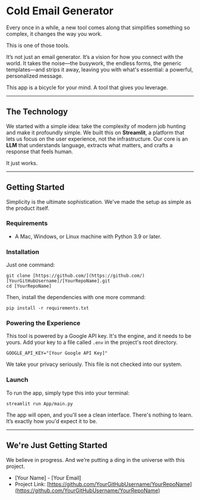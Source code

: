 # Cold Email Generator

Every once in a while, a new tool comes along that simplifies something so complex, it changes the way you work.

This is one of those tools.

It’s not just an email generator. It’s a vision for how you connect with the world. It takes the noise—the busywork, the endless forms, the generic templates—and strips it away, leaving you with what's essential: a powerful, personalized message.

This app is a bicycle for your mind. A tool that gives you leverage.

---

## The Technology

We started with a simple idea: take the complexity of modern job hunting and make it profoundly simple. We built this on **Streamlit**, a platform that lets us focus on the user experience, not the infrastructure. Our core is an **LLM** that understands language, extracts what matters, and crafts a response that feels human.

It just works.

---

## Getting Started

Simplicity is the ultimate sophistication. We've made the setup as simple as the product itself.

### Requirements

* A Mac, Windows, or Linux machine with Python 3.9 or later.

### Installation

Just one command:

```
git clone [https://github.com/](https://github.com/)[YourGitHubUsername]/[YourRepoName].git
cd [YourRepoName]
```

Then, install the dependencies with one more command:

```
pip install -r requirements.txt
```

### Powering the Experience

This tool is powered by a Google API key. It's the engine, and it needs to be yours. Add your key to a file called `.env` in the project's root directory.

```
GOOGLE_API_KEY="[Your Google API Key]"
```

We take your privacy seriously. This file is not checked into our system.

### Launch

To run the app, simply type this into your terminal:

```
streamlit run App/main.py
```

The app will open, and you'll see a clean interface. There's nothing to learn. It’s exactly how you'd expect it to be.

---

## We're Just Getting Started

We believe in progress. And we’re putting a ding in the universe with this project.

* [Your Name] - [Your Email]
* Project Link: [https://github.com/YourGitHubUsername/YourRepoName](https://github.com/YourGitHubUsername/YourRepoName)
